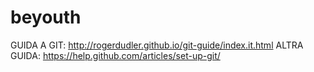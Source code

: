# beyouth


GUIDA A GIT: http://rogerdudler.github.io/git-guide/index.it.html
ALTRA GUIDA: https://help.github.com/articles/set-up-git/
